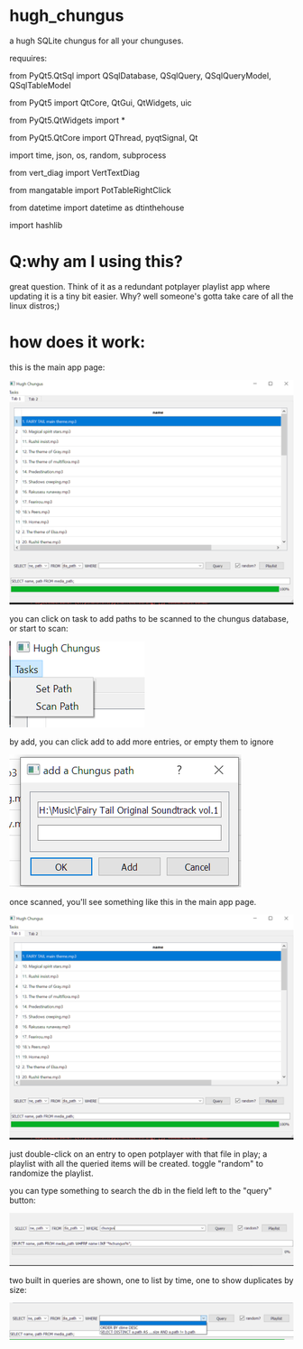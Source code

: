 # hugh_chungus
a hugh SQLite chungus for all your chunguses.

requuires:

from PyQt5.QtSql import QSqlDatabase, QSqlQuery, QSqlQueryModel, QSqlTableModel

from PyQt5 import QtCore, QtGui, QtWidgets, uic

from PyQt5.QtWidgets import *

from PyQt5.QtCore import QThread, pyqtSignal, Qt

import time, json, os, random, subprocess

from vert_diag import VertTextDiag

from mangatable import PotTableRightClick

from datetime import datetime as dtinthehouse

import hashlib


# Q:why am I using this?

great question. Think of it as a redundant potplayer playlist app where updating it is a tiny bit easier. Why? well someone's gotta take care of all the linux distros;)


# how does it work:

this is the main app page:

![Chungus](https://github.com/syw784/hugh_chungus/raw/main/chuguus/chungus1.PNG)

you can click on task to add paths to be scanned to the chungus database, or start to scan:

![Chungus](https://github.com/syw784/hugh_chungus/raw/main/chuguus/chungus2.PNG)

by add, you can click add to add more entries, or empty them to ignore

![Chungus](https://github.com/syw784/hugh_chungus/blob/main/chuguus/chungus3.PNG)


once scanned, you'll see something like this in the main app page.

![Chungus](https://github.com/syw784/hugh_chungus/raw/main/chuguus/chungus1.PNG)

just double-click on an entry to open potplayer with that file in play; a playlist with all the queried items will be created. toggle "random" to randomize the playlist.

you can type something to search the db in the field left to the "query" button:

![Chungus](https://github.com/syw784/hugh_chungus/raw/main/chuguus/chungus5.PNG)

two built in queries are shown, one to list by time, one to show duplicates by size:

![Chungus](https://github.com/syw784/hugh_chungus/raw/main/chuguus/chugus4.PNG)
